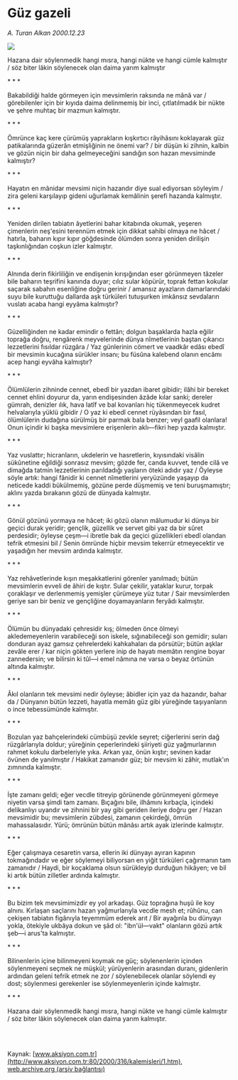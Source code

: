 # Güz gazeli

*A. Turan Alkan 2000.12.23*

<div>
 <img border="0" src="/web/20020325030212im_/http://www.aksiyon.com.tr/yazar/aturanalkan.jpg"/>
 <p class="spot">
  Hazana dair söylenmedik hangi mısra, hangi nükte ve hangi cümle kalmıştır / söz biter lâkin söylenecek olan daima yarım kalmıştır
 </p>
 <p class="metin">
  *   *   *
 </p>
 <p class="metin">
  Bakabildiği halde görmeyen için mevsimlerin raksında ne mânâ var / görebilenler için bir kıyıda daima delinmemiş bir inci, çıtlatılmadık bir nükte ve şehre muhtaç bir mazmun kalmıştır.
 </p>
 <p class="metin">
  *   *   *
 </p>
 <p class="metin">
  Ömrünce kaç kere çürümüş yaprakların kışkırtıcı râyihâsını koklayarak güz patikalarında güzerân etmişliğinin ne önemi var? / bir düşün ki zihnin, kalbin ve gözün niçin bir daha gelmeyeceğini sandığın son hazan mevsiminde kalmıştır?
 </p>
 <p class="metin">
  *   *   *
 </p>
 <p class="metin">
  Hayatın en mânidar mevsimi niçin hazandır diye sual ediyorsan söyleyim / zira geleni karşılayıp gideni uğurlamak kemâlinin şerefi hazanda kalmıştır.
 </p>
 <p class="metin">
  *   *   *
 </p>
 <p class="metin">
  Yeniden dirilen tabiatın âyetlerini bahar kitabında okumak, yeşeren çimenlerin neş'esini terennüm etmek için dikkat sahibi olmaya ne hâcet / hatırla, baharın kıpır kıpır göğdesinde ölümden sonra yeniden dirilişin taşkınlığından coşkun izler kalmıştır.
 </p>
 <p class="metin">
  *   *   *
 </p>
 <p class="metin">
  Alnında derin fikirliliğin ve endişenin kırışığından eser görünmeyen tâzeler bile baharın teşrifini kanında duyar; cılız sular köpürür, toprak fettan kokular saçarak sabahın esenliğine doğru gerinir / amansız ayazların damarlarındaki suyu bile kuruttuğu dallarda aşk türküleri tutuşurken imkânsız sevdaların vuslatı acaba hangi eyyâma kalmıştır?
 </p>
 <p class="metin">
  *   *   *
 </p>
 <p class="metin">
  Güzelliğinden ne kadar emindir o fettân; dolgun başaklarda hazla eğilir toprağa doğru, rengârenk meyvelerinde dünya nîmetlerinin baştan çıkarıcı lezzetlerini fısıldar rüzgâra / Yaz günlerinin cömert ve vaadkâr edâsı ebedî bir mevsimin kucağına sürükler insanı; bu füsûna kalebend olanın encâmı acep hangi eyvâha kalmıştır?
 </p>
 <p class="metin">
  *   *   *
 </p>
 <p class="metin">
  Ölümlülerin zihninde cennet, ebedî bir yazdan ibaret gibidir; ilâhi bir bereket cennet ehlini doyurur da, yarın endişesinden âzâde kılar sanki; dereler gümrah, denizler ılık, hava latîf ve bal kovanları hiç tükenmeyecek kudret helvalarıyla yüklü gibidir / O yaz ki ebedî cennet rüyâsından bir fasıl, ölümlülerin dudağına sürülmüş bir parmak bala benzer; veyl gaafil olanlara! Onun içindir ki başka mevsimlere erişenlerin aklı—fikri hep yazda kalmıştır.
 </p>
 <p class="metin">
  *   *   *
 </p>
 <p class="metin">
  Yaz vuslattır; hicranların, ukdelerin ve hasretlerin, kıyısındaki visâlin sükûnetine eğildiği sonrasız mevsim; gözde fer, canda kuvvet, tende cilâ ve dimağda tatmin lezzetlerinin parıldadığı yaşların öteki adıdır yaz / Öyleyse söyle artık: hangi fânidir ki cennet nîmetlerini yeryüzünde yaşayıp da neticede kaddi bükülmemiş, gözüne perde düşmemiş ve teni buruşmamıştır; aklını yazda bırakanın gözü de dünyada kalmıştır.
 </p>
 <p class="metin">
  *   *   *
 </p>
 <p class="metin">
  Gönül gözünü yormaya ne hâcet; iki gözü olanın mâlumudur ki dünya bir geçici durak yeridir; gençlik, güzellik ve servet gibi yaz da bir sûret perdesidir; öyleyse çeşm—i ibretle bak da geçici güzellikleri ebedî olandan tefrik etmesini bil / Senin ömründe hiçbir mevsim tekerrür etmeyecektir ve yaşadığın her mevsim ardında kalmıştır.
 </p>
 <p class="metin">
  *   *   *
 </p>
 <p class="metin">
  Yaz rehâvetlerinde kışın meşakkatlerini görenler yanılmadı; bütün mevsimlerin evveli de âhiri de kıştır. Sular çekilir, yataklar  kurur, torpak çoraklaşır ve derlenmemiş yemişler çürümeye yüz tutar / Sair mevsimlerden geriye sarı bir beniz ve gençliğine doyamayanların feryâdı kalmıştır.
 </p>
 <p class="metin">
  *   *   *
 </p>
 <p class="metin">
  Ölümün bu dünyadaki çehresidir  kış; ölmeden önce ölmeyi akledemeyenlerin varabileceği son iskele, sığınabileceği son gemidir; suları donduran ayaz gamsız çehrelerdeki kahkahaları da pörsütür; bütün aşklar zevâle erer / kar niçin gökten yerlere inip de hayatı memâtın rengine boyar zannedersin; ve bilirsin ki tûl—i emel nâmına ne varsa o beyaz örtünün altında kalmıştır.
 </p>
 <p class="metin">
  *   *   *
 </p>
 <p class="metin">
  Âkıl olanların tek mevsimi nedir öyleyse; âbidler için yaz da hazandır, bahar da / Dünyanın bütün lezzeti, hayatla memâtı güz gibi yüreğinde taşıyanların o ince tebessümünde kalmıştır.
 </p>
 <p class="metin">
  *   *   *
 </p>
 <p class="metin">
  Bozulan yaz bahçelerindeki cümbüşü zevkle seyret; ciğerlerini serin dağ rüzgârlarıyla doldur; yüreğinin çeperlerindeki şiiriyeti güz yağmurlarının rahmet kokulu darbeleriyle yıka. Arkan yaz, önün kıştır; sevinen kadar övünen de yanılmıştır / Hakikat zamanıdır güz; bir mevsim ki zâhir, mutlak'ın zımnında kalmıştır.
 </p>
 <p class="metin">
  *   *   *
 </p>
 <p class="metin">
  İşte zamanı geldi; eğer vecdle titreyip görünende görünmeyeni görmeye niyetin varsa şimdi tam  zamanı. Bıçağını bile, ilhâmını kırbaçla, içindeki delikanlıyı uyandır ve zihnini bir yay gibi geriden ileriye doğru ger / Hazan mevsimidir bu; mevsimlerin zübdesi, zamanın çekirdeği, ömrün mahassalasıdır. Yürü; ömrünün bütün mânâsı artık ayak izlerinde kalmıştır.
 </p>
 <p class="metin">
  *   *   *
 </p>
 <p class="metin">
  Eğer çalışmaya cesaretin varsa, ellerin iki dünyayı ayıran kapının tokmağındadır ve eğer söylemeyi biliyorsan en yiğit türküleri çağırmanın tam zamanıdır / Haydi, bir koçaklama olsun sürükleyip durduğun hikâyen; ve bil ki artık bütün zilletler ardında kalmıştır.
 </p>
 <p class="metin">
  *   *   *
 </p>
 <p class="metin">
  Bu bizim tek mevsimimizdir ey yol arkadaşı. Güz  toprağına huşû ile koy alnını. Kırlaşan saçlarını hazan yağmurlarıyla vecdle mesh et; rûhûnu, can çekişen tabiatın figânıyla teyemmüm ederek arıt / Bir ayağınla bu dünyayı yokla, ötekiyle ukbâya dokun ve şâd ol: "ibn'ül—vakt" olanların gözü artık  şeb—i arus'ta kalmıştır.
 </p>
 <p class="metin">
  *   *   *
 </p>
 <p class="metin">
  Bilinenlerin içine bilinmeyeni koymak ne güç; söylenenlerin içinden söylenmeyeni seçmek ne müşkül; yürüyenlerin arasından duranı, gidenlerin ardından geleni tefrik etmek ne zor / söylenebilecek olanlar söylendi ey dost; söylenmesi gerekenler ise söylenmeyenlerin içinde kalmıştır.
 </p>
 <p class="metin">
  *   *   *
 </p>
 <p class="metin">
  Hazana dair söylenmedik hangi mısra, hangi nükte ve hangi cümle kalmıştır / söz biter lâkin söylenecek olan daima yarım kalmıştır.
 </p>
 <p class="metin">
  <br/>
  <br/>
 </p>
</div>

Kaynak: [www.aksiyon.com.tr](http://www.aksiyon.com.tr:80/2000/316/kalemisleri/1.htm), [web.archive.org (arşiv bağlantısı)](http://web.archive.org/web/20020325030212/http://www.aksiyon.com.tr:80/2000/316/kalemisleri/1.htm)
